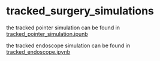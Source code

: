 # tracked_surgery_simulations

the tracked pointer simulation can be found in [tracked_pointer_simulation.ipunb](tracked_pointer_simulation.ipynb)

the tracked endoscope simulation can be found in [tracked_endoscope.ipynb](tracked_endoscope.ipynb)
